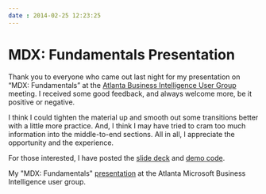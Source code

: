 ```yaml
---
date : 2014-02-25 12:23:25
---
```

# MDX: Fundamentals Presentation

Thank you to everyone who came out last night for my presentation on “MDX: Fundamentals” at the [Atlanta Business Intelligence User Group](http://atlantabi.sqlpass.org/) meeting. I received some good feedback, and always welcome more, be it positive or negative.

I think I could tighten the material up and smooth out some transitions better with a little more practice. And, I think I may have tried to cram too much information into the middle-to-end sections. All in all, I appreciate the opportunity and the experience.

For those interested, I have posted the [slide deck](/s/mdx_fundamentals_slides.pptx) and [demo code](/s/mdx_fundamentals_demos.zip).

My "MDX: Fundamentals" [presentation](http://atlantabi.sqlpass.org/Calendar.aspx?EventID=529) at the Atlanta Microsoft Business Intelligence user group.
